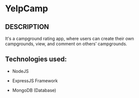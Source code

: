 
# YelpCamp

## DESCRIPTION

It's a campground rating app, where users can create their own campgrounds, view, and comment on others’ campgrounds.


## Technologies used:
- NodeJS

- ExpressJS Framework

- MongoDB (Database)
